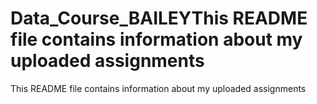 # Data_Course_BAILEYThis README file contains information about my uploaded assignments
This README file contains information about my uploaded assignments
